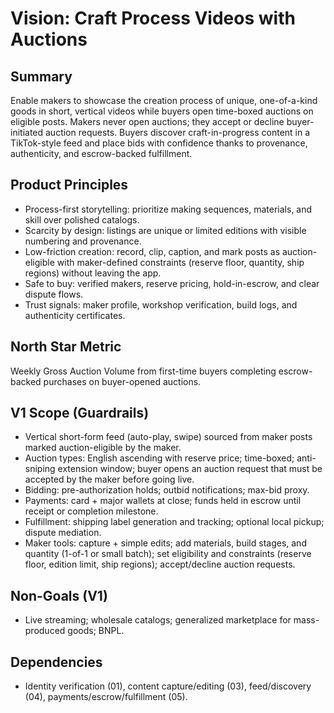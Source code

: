 # Vision: Craft Process Videos with Auctions

## Summary
Enable makers to showcase the creation process of unique, one-of-a-kind goods in short, vertical videos while buyers open time-boxed auctions on eligible posts. Makers never open auctions; they accept or decline buyer-initiated auction requests. Buyers discover craft-in-progress content in a TikTok-style feed and place bids with confidence thanks to provenance, authenticity, and escrow-backed fulfillment.

## Product Principles
- Process-first storytelling: prioritize making sequences, materials, and skill over polished catalogs.
- Scarcity by design: listings are unique or limited editions with visible numbering and provenance.
- Low-friction creation: record, clip, caption, and mark posts as auction-eligible with maker-defined constraints (reserve floor, quantity, ship regions) without leaving the app.
- Safe to buy: verified makers, reserve pricing, hold-in-escrow, and clear dispute flows.
- Trust signals: maker profile, workshop verification, build logs, and authenticity certificates.

## North Star Metric
Weekly Gross Auction Volume from first-time buyers completing escrow-backed purchases on buyer-opened auctions.

## V1 Scope (Guardrails)
- Vertical short-form feed (auto-play, swipe) sourced from maker posts marked auction-eligible by the maker.
- Auction types: English ascending with reserve price; time-boxed; anti-sniping extension window; buyer opens an auction request that must be accepted by the maker before going live.
- Bidding: pre-authorization holds; outbid notifications; max-bid proxy.
- Payments: card + major wallets at close; funds held in escrow until receipt or completion milestone.
- Fulfillment: shipping label generation and tracking; optional local pickup; dispute mediation.
- Maker tools: capture + simple edits; add materials, build stages, and quantity (1-of-1 or small batch); set eligibility and constraints (reserve floor, edition limit, ship regions); accept/decline auction requests.

## Non-Goals (V1)
- Live streaming; wholesale catalogs; generalized marketplace for mass-produced goods; BNPL.

## Dependencies
- Identity verification (01), content capture/editing (03), feed/discovery (04), payments/escrow/fulfillment (05).
